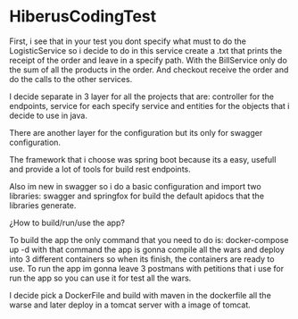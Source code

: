 # HiberusCodingTest

First, i see that in your test you dont specify what must to do the LogisticService so i decide to do in this service create a .txt that prints the receipt of the order and leave in a specify path. With the BillService only do the sum of all the products in the order. And checkout receive the order and do the calls to the other services.
 
I decide separate in 3 layer for all the projects that are: controller for the endpoints, service for each specify service and entities for the objects that i decide to use in java. 

There are another layer for the configuration but its only for swagger configuration.

The framework that i choose was spring boot because its a easy, usefull and provide a lot of tools for build rest endpoints.

Also im new in swagger so i do a basic configuration and import two libraries: swagger and springfox for build the default apidocs that the libraries generate.

¿How to build/run/use the app?

To build the app the only command that you need to do is: docker-compose up -d with that command the app is gonna compile all the wars and deploy into 3 different containers so when its finish, the containers are ready to use. To run the app im gonna leave 3 postmans with petitions that i use for run the app so you can use it for test all the wars.

I decide pick a DockerFile and build with maven in the dockerfile all the warse and later deploy in a tomcat server with a image of tomcat.
